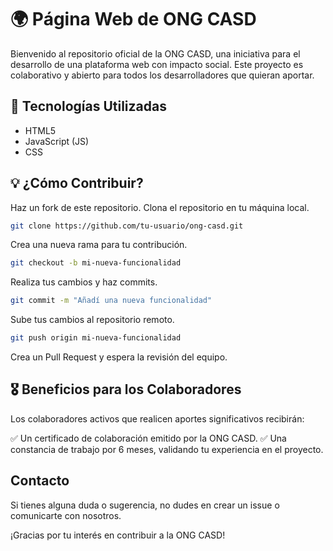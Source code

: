 # 🌍 Página Web de ONG CASD
Bienvenido al repositorio oficial de la ONG CASD, una iniciativa para el desarrollo de una plataforma web con impacto social. Este proyecto es colaborativo y abierto para todos los desarrolladores que quieran aportar.

## 🚀 Tecnologías Utilizadas
- HTML5
- JavaScript (JS)
- CSS

## 💡 ¿Cómo Contribuir?

Haz un fork de este repositorio.
Clona el repositorio en tu máquina local.

```sh
git clone https://github.com/tu-usuario/ong-casd.git
```
Crea una nueva rama para tu contribución.

```sh
git checkout -b mi-nueva-funcionalidad
```
Realiza tus cambios y haz commits.

```sh
git commit -m "Añadí una nueva funcionalidad"
```

Sube tus cambios al repositorio remoto.

```sh
git push origin mi-nueva-funcionalidad
```

Crea un Pull Request y espera la revisión del equipo.

## 🎖 Beneficios para los Colaboradores
Los colaboradores activos que realicen aportes significativos recibirán:

✅ Un certificado de colaboración emitido por la ONG CASD.
✅ Una constancia de trabajo por 6 meses, validando tu experiencia en el proyecto.

## Contacto

Si tienes alguna duda o sugerencia, no dudes en crear un issue o comunicarte con nosotros.

¡Gracias por tu interés en contribuir a la ONG CASD!